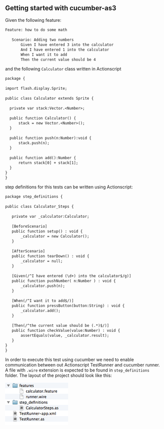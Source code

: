 ## Getting started with cucumber-as3


Given the following feature:

 ```gherkin
 Feature: how to do some math

 	Scenario: Adding two numbers
 	    Given I have entered 3 into the calculator
 	    And I have entered 1 into the calculator
 	    When I want it to add
 	    Then the current value should be 4
 ```

 and the following `Calculator` class written in Actionscript

  ```as3
 package {

 import flash.display.Sprite;

 public class Calculator extends Sprite {

    private var stack:Vector.<Number>;

    public function Calculator() {
        stack = new Vector.<Number>();
    }

    public function push(n:Number):void {
        stack.push(n);
    }

    public function add():Number {
        return stack[0] + stack[1];
    }
 }
 }
```


step definitions for this tests can be written using Actionscript:


 ```as3
package step_definitions {

public class Calculator_Steps {

    private var _calculator:Calculator;

    [BeforeScenario]
    public function setup() : void {
        _calculator = new Calculator();
    }

    [AfterScenario]
    public function tearDown() : void {
        _calculator = null;
    }

    [Given(/^I have entered (\d+) into the calculator$/g)]
    public function pushNumber( n:Number ) : void {
        _calculator.push(n);
    }

    [When(/^I want it to add$/)]
    public function pressButton(button:String) : void {
        _calculator.add();
    }

    [Then(/^the current value should be (.*)$/)]
    public function checkValue(value:Number) : void {
        assertEquals(value, _calculator.result);
    }
}
}
 ```

In order to execute this test using cucumber we need to enable communication between out Actionscript TestRunner and cucumber runner. A file with `.wire` extension is expected to be found in `step_definitions` folder. The layout of the project should look like this:


![Alt text](https://github.com/miguelatplumbee/cucumber-as3/blob/master/cucumber-as3-wiki/img/file_layout_1.png)
